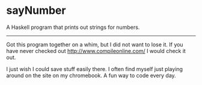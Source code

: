 sayNumber
=========

A Haskell program that prints out strings for numbers.

---

Got this program together on a whim, but I did not want to lose it.
If you have never checked out http://www.compileonline.com/ I would check it out.

I just wish I could save stuff easily there.
I often find myself just playing around on the site on my chromebook.  A fun way to code every day.
